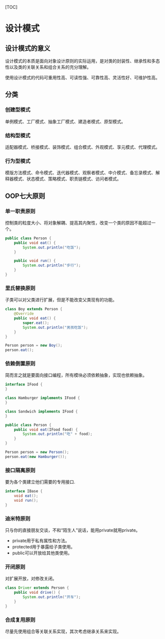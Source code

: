[TOC]

# 设计模式

## 设计模式的意义

设计模式的本质是面向对象设计原则的实际运用，是对类的封装性、继承性和多态性以及类的关联关系和组合关系的充分理解。

使用设计模式的代码可重用性高、可读性强、可靠性高、灵活性好、可维护性高。



## 分类

### 创建型模式

单例模式、工厂模式、抽象工厂模式、建造者模式、原型模式。



### 结构型模式

适配器模式、桥接模式、装饰模式、组合模式、外观模式、享元模式、代理模式。



### 行为型模式

模版方法模式、命令模式、迭代器模式、观察者模式、中介模式、备忘录模式、解释器模式、状态模式、策略模式、职责链模式、访问者模式。



## OOP七大原则

### 单一职责原则

控制类的粒度大小、将对象解耦、提高其内聚性，改变一个类的原因不能超过一个。

```java
public class Person {
    public void eat() {
        System.out.println("吃饭");
    }

    public void run() {
        System.out.println("步行");
    }
}
```



### 里氏替换原则

子类可以对父类进行扩展，但是不能改变父类现有的功能。

```java
class Boy extends Person {
    @Override
    public void eat() {
        super.eat();
        System.out.println("男孩吃饭");
    }
}
```

```java
Person person = new Boy();
person.eat();
```



### 依赖倒置原则

简而言之就是要面向接口编程，所有模块必须依赖抽象，实现也依赖抽象。

```java
interface IFood {
}

class Hamburger implements IFood {
}

class Sandwich implements IFood {
}

public class Person {
    public void eat(IFood food) {
        System.out.println("吃" + food);
    }
}
```

```java
Person person = new Person();
person.eat(new Hamburger());
```



### 接口隔离原则

要为各个类建立他们需要的专用接口.

```java
interface IBase {
    void eat();
    void run();
}
```



### 迪米特原则

只与你的直接朋友交谈，不和“陌生人”说话，能用private就用private。

- private用于私有属性和方法。
- protected用于暴露给子类使用。
- public可以开放给其他类使用。



### 开闭原则

对扩展开放，对修改关闭。

```java
class Driver extends Person {
    public void drive() {
        System.out.println("开车");
    }
}
```



### 合成复用原则

尽量先使用组合等关联关系实现，其次考虑继承关系来实现。



